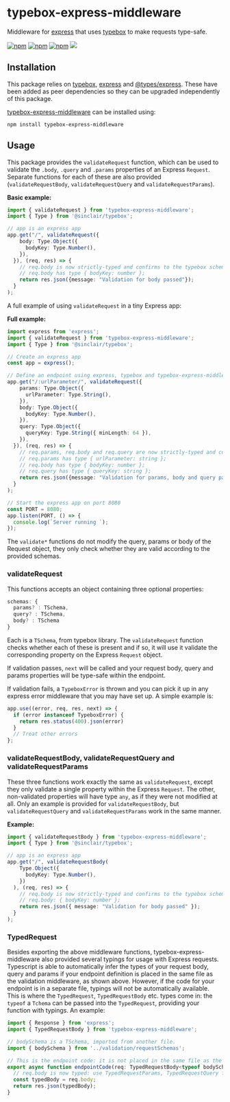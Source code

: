 # typebox-express-middleware
Middleware for [express](https://www.npmjs.com/package/express) that uses [typebox](https://www.npmjs.com/package/@sinclair/typebox) to make requests type-safe.

<a href="https://www.npmjs.com/package/typebox-express-middleware" rel="nofollow"><img alt="npm" src="https://img.shields.io/npm/v/typebox-express-middleware"></a>
<a href="https://www.npmjs.com/package/typebox-express-middleware" rel="nofollow"><img alt="npm" src="https://img.shields.io/npm/dw/typebox-express-middleware"></a>
<a href="https://github.com/mmamedel/typebox-express-middleware/actions/workflows/node.js.yml" rel="nofollow"><img alt="npm" src="https://github.com/mmamedel/typebox-express-middleware/actions/workflows/node.js.yml/badge.svg"></a>
<a href="https://codecov.io/gh/mmamedel/typebox-express-middleware"><img src="https://codecov.io/gh/mmamedel/typebox-express-middleware/branch/main/graph/badge.svg?token=QUZBCJJ289"/></a>

## Installation

This package relies on [typebox](https://www.npmjs.com/package/@sinclair/typebox), [express](https://www.npmjs.com/package/express) and [@types/express](https://www.npmjs.com/package/@types/express). These have been added as peer dependencies so they can be upgraded independently of this package.

[typebox-express-middleware](https://www.npmjs.com/package/typebox-express-middleware) can be installed using:

`npm install typebox-express-middleware`

## Usage
This package provides the `validateRequest` function, which can be used to validate the `.body`, `.query` and `.params` properties of an Express `Request`. Separate functions for each of these are also provided (`validateRequestBody`, `validateRequestQuery` and `validateRequestParams`). 

**Basic example:**
```typescript
import { validateRequest } from 'typebox-express-middleware';
import { Type } from '@sinclair/typebox';

// app is an express app
app.get("/", validateRequest({
    body: Type.Object({
      bodyKey: Type.Number(),
    }),
  }), (req, res) => {
    // req.body is now strictly-typed and confirms to the typebox schema above.
    // req.body has type { bodyKey: number };
    return res.json({message: "Validation for body passed"});  
  }
);
```

A full example of using `validateRequest` in a tiny Express app:

**Full example:**
```typescript
import express from 'express';
import { validateRequest } from 'typebox-express-middleware';
import { Type } from '@sinclair/typebox';

// Create an express app
const app = express();

// Define an endpoint using express, typebox and typebox-express-middleware
app.get("/:urlParameter/", validateRequest({
    params: Type.Object({
      urlParameter: Type.String(),
    }),
    body: Type.Object({
      bodyKey: Type.Number(),
    }),
    query: Type.Object({
      queryKey: Type.String({ minLength: 64 }),
    }),
  }), (req, res) => {
    // req.params, req.body and req.query are now strictly-typed and confirm to the typebox schema above.
    // req.params has type { urlParameter: string };
    // req.body has type { bodyKey: number };
    // req.query has type { queryKey: string };
    return res.json({message: "Validation for params, body and query passed"});  
  }
);

// Start the express app on port 8080
const PORT = 8080;
app.listen(PORT, () => {
  console.log(`Server running `);
});
```
The `validate*` functions do not modify the query, params or body of the Request object, they only check whether they are valid according to the provided schemas.

### validateRequest

This functions accepts an object containing three optional properties:
```typescript
schemas: {
  params? : TSchema,
  query? : TSchema,
  body? : TSchema
}
```
 
Each is a `TSchema`, from typebox library. The `validateRequest` function checks whether each of these is present and if so, it will use it validate the corresponding property on the Express `Request` object. 

If validation passes, `next` will be called and your request body, query and params properties will be type-safe within the endpoint. 

If validation fails, a `TypeboxError` is thrown and you can pick it up in any express error middleware that you may have set up. A simple example is:
```typescript
app.use((error, req, res, next) => {
  if (error instanceof TypeboxError) {
    return res.status(400).json(error)
  }
  // Treat other errors
};
```

### validateRequestBody, validateRequestQuery and validateRequestParams

These three functions work exactly the same as `validateRequest`, except they only validate a single property within the Express `Request`.
The other, non-validated properties will have type `any`, as if they were not modified at all. Only an example is provided for `validateRequestBody`, but `validateRequestQuery` and `validateRequestParams` work in the same manner.

**Example:**
```typescript
import { validateRequestBody } from 'typebox-express-middleware';
import { Type } from '@sinclair/typebox';

// app is an express app
app.get("/", validateRequestBody(
    Type.Object({
      bodyKey: Type.Number(),
    })
  ), (req, res) => {
    // req.body is now strictly-typed and confirms to the typebox schema above.
    // req.body: { bodyKey: number };
    return res.json({ message: "Validation for body passed" });
  }
);
```

### TypedRequest
Besides exporting the above middleware functions, typebox-express-middleware also provided several typings for usage with Express requests. Typescript is able to automatically infer the types of your request body, query and params if your endpoint definition is placed in the same file as the validation middleware, as shown above. However, if the code for your endpoint is in a separate file, typings will not be automatically available. This is where the `TypedRequest`, `TypedRequestBody` etc. types come in: the `typeof` a `Tchema` can be passed into the `TypedRequest`, providing your function with typings. An example:

```typescript
import { Response } from 'express';
import { TypedRequestBody } from 'typebox-express-middleware';

// bodySchema is a TSchema, imported from another file.
import { bodySchema } from '../validation/requestSchemas';

// This is the endpoint code: it is not placed in the same file as the route definition and the validation middleware.
export async function endpointCode(req: TypedRequestBody<typeof bodySchema>, res: Response) {
  // req.body is now typed: use TypedRequestParams, TypedRequestQuery for params and query, or TypedRequest for multiple together.
  const typedBody = req.body;
  return res.json(typedBody);
}

```